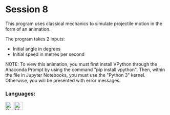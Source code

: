 # Session 8

This program uses classical mechanics to simulate projectile motion in the form of an animation.

The program takes 2 inputs:
* Initial angle in degrees
* Initial speed in metres per second

NOTE: To view this animation, you must first install VPython through the Anaconda Prompt by using the command "pip install vpython". Then, within the file in Jupyter Notebooks, you must use the "Python 3" kernel. Otherwise, you will be presented with error messages.

### Languages:
<a href="#"><img align="left" alt="Python" height="25px" src="https://img.shields.io/badge/Python-14354C?style=for-the-badge&logo=python&logoColor=white" /></a>
<a href="#"><img align="left" alt="Markdown" height="25px" src="https://img.shields.io/badge/Markdown-000000?style=for-the-badge&logo=markdown&logoColor=white" /></a>
